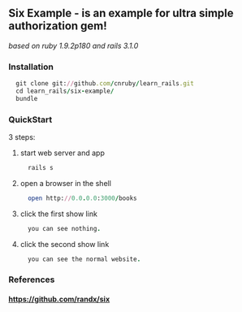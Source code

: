 ## Six Example - is an example for ultra simple authorization gem!

_based on ruby 1.9.2p180 and rails 3.1.0_

### Installation

```ruby
  git clone git://github.com/cnruby/learn_rails.git
  cd learn_rails/six-example/
  bundle
```


### QuickStart

3 steps:

1. start web server and app

    ```ruby
      rails s
    ```

2. open a browser in the shell

    ```ruby
	  open http://0.0.0.0:3000/books
    ```

3. click the first show link

    ```ruby
      you can see nothing.
    ```

4. click the second show link

    ```ruby
      you can see the normal website.
    ```

### References

#### https://github.com/randx/six